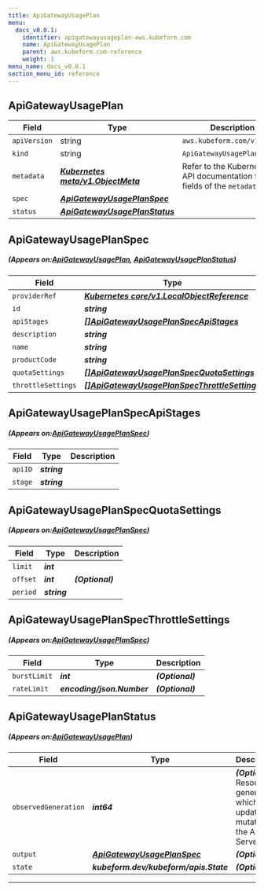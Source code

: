 ```yaml
---
title: ApiGatewayUsagePlan
menu:
  docs_v0.0.1:
    identifier: apigatewayusageplan-aws.kubeform.com
    name: ApiGatewayUsagePlan
    parent: aws.kubeform.com-reference
    weight: 1
menu_name: docs_v0.0.1
section_menu_id: reference
---
```


## ApiGatewayUsagePlan
| Field | Type | Description |
| ------ | ----- | ----------- |
| `apiVersion` | string | `aws.kubeform.com/v1alpha1` |
|    `kind` | string | `ApiGatewayUsagePlan` |
| `metadata` | ***[Kubernetes meta/v1.ObjectMeta](https://kubernetes.io/docs/reference/generated/kubernetes-api/v1.13/#objectmeta-v1-meta)***|Refer to the Kubernetes API documentation for the fields of the `metadata` field.|
| `spec` | ***[ApiGatewayUsagePlanSpec](#ApiGatewayUsagePlanSpec)***||
| `status` | ***[ApiGatewayUsagePlanStatus](#ApiGatewayUsagePlanStatus)***||
## ApiGatewayUsagePlanSpec
##### (Appears on:[ApiGatewayUsagePlan](#ApiGatewayUsagePlan), [ApiGatewayUsagePlanStatus](#ApiGatewayUsagePlanStatus))
| Field | Type | Description |
| ------ | ----- | ----------- |
| `providerRef` | ***[Kubernetes core/v1.LocalObjectReference](https://kubernetes.io/docs/reference/generated/kubernetes-api/v1.13/#localobjectreference-v1-core)***||
| `id` | ***string***||
| `apiStages` | ***[[]ApiGatewayUsagePlanSpecApiStages](#ApiGatewayUsagePlanSpecApiStages)***| ***(Optional)*** |
| `description` | ***string***| ***(Optional)*** |
| `name` | ***string***||
| `productCode` | ***string***| ***(Optional)*** |
| `quotaSettings` | ***[[]ApiGatewayUsagePlanSpecQuotaSettings](#ApiGatewayUsagePlanSpecQuotaSettings)***| ***(Optional)*** |
| `throttleSettings` | ***[[]ApiGatewayUsagePlanSpecThrottleSettings](#ApiGatewayUsagePlanSpecThrottleSettings)***| ***(Optional)*** |
## ApiGatewayUsagePlanSpecApiStages
##### (Appears on:[ApiGatewayUsagePlanSpec](#ApiGatewayUsagePlanSpec))
| Field | Type | Description |
| ------ | ----- | ----------- |
| `apiID` | ***string***||
| `stage` | ***string***||
## ApiGatewayUsagePlanSpecQuotaSettings
##### (Appears on:[ApiGatewayUsagePlanSpec](#ApiGatewayUsagePlanSpec))
| Field | Type | Description |
| ------ | ----- | ----------- |
| `limit` | ***int***||
| `offset` | ***int***| ***(Optional)*** |
| `period` | ***string***||
## ApiGatewayUsagePlanSpecThrottleSettings
##### (Appears on:[ApiGatewayUsagePlanSpec](#ApiGatewayUsagePlanSpec))
| Field | Type | Description |
| ------ | ----- | ----------- |
| `burstLimit` | ***int***| ***(Optional)*** |
| `rateLimit` | ***encoding/json.Number***| ***(Optional)*** |
## ApiGatewayUsagePlanStatus
##### (Appears on:[ApiGatewayUsagePlan](#ApiGatewayUsagePlan))
| Field | Type | Description |
| ------ | ----- | ----------- |
| `observedGeneration` | ***int64***| ***(Optional)*** Resource generation, which is updated on mutation by the API Server.|
| `output` | ***[ApiGatewayUsagePlanSpec](#ApiGatewayUsagePlanSpec)***| ***(Optional)*** |
| `state` | ***kubeform.dev/kubeform/apis.State***| ***(Optional)*** |
---
